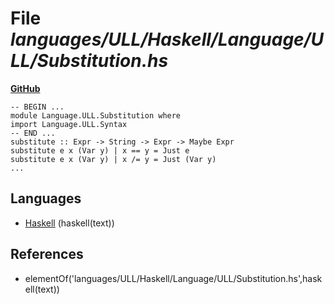 # File _languages/ULL/Haskell/Language/ULL/Substitution.hs_
**[GitHub](https://github.com/softlang/yas/blob/master/languages/ULL/Haskell/Language/ULL/Substitution.hs)**
```
-- BEGIN ...
module Language.ULL.Substitution where
import Language.ULL.Syntax
-- END ...
substitute :: Expr -> String -> Expr -> Maybe Expr
substitute e x (Var y) | x == y = Just e
substitute e x (Var y) | x /= y = Just (Var y)
...
```

## Languages
* [Haskell](../languages/Haskell.md) (haskell(text))

## References
* elementOf('languages/ULL/Haskell/Language/ULL/Substitution.hs',haskell(text))
